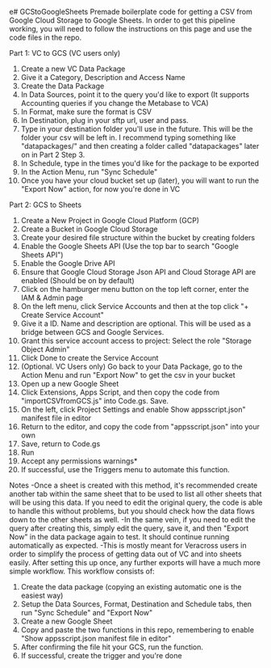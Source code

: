 e# GCStoGoogleSheets
Premade boilerplate code for getting a CSV from Google Cloud Storage to Google Sheets. In order to get this pipeline working, you will need to follow the instructions on this page and use the code files in the repo.

Part 1: VC to GCS (VC users only)
1. Create a new VC Data Package
2. Give it a Category, Description and Access Name
3. Create the Data Package
4. In Data Sources, point it to the query you'd like to export (It supports Accounting queries if you change the Metabase to VCA)
5. In Format, make sure the format is CSV
6. In Destination, plug in your sftp url, user and pass.
7. Type in your destination folder you'll use in the future. This will be the folder your csv will be left in. I recommend typing something like "datapackages/" and then creating a folder called "datapackages" later on in Part 2 Step 3.
8. In Schedule, type in the times you'd like for the package to be exported
9. In the Action Menu, run "Sync Schedule"
10. Once you have your cloud bucket set up (later), you will want to run the "Export Now" action, for now you're done in VC



Part 2: GCS to Sheets
1. Create a New Project in Google Cloud Platform (GCP)
2. Create a Bucket in Google Cloud Storage
3. Create your desired file structure within the bucket by creating folders
4. Enable the Google Sheets API (Use the top bar to search "Google Sheets API")
5. Enable the Google Drive API
6. Ensure that Google Cloud Storage Json API and Cloud Storage API are enabled (Should be on by default)
7. Click on the hamburger menu button on the top left corner, enter the IAM & Admin page
8. On the left menu, click Service Accounts and then at the top click "+ Create Service Account"
9. Give it a ID. Name and description are optional. This will be used as a bridge between GCS and Google Services.
10. Grant this service account access to project: Select the role "Storage Object Admin"
11. Click Done to create the Service Account
12. (Optional. VC Users only) Go back to your Data Package, go to the Action Menu and run "Export Now" to get the csv in your bucket
13. Open up a new Google Sheet
14. Click Extensions, Apps Script, and then copy the code from "importCSVfromGCS.js" into Code.gs. Save.
15. On the left, click Project Settings and enable Show appsscript.json" manifest file in editor
16. Return to the editor, and copy the code from "appsscript.json" into your own
17. Save, return to Code.gs
18. Run
19. Accept any permissions warnings*
20. If successful, use the Triggers menu to automate this function.


Notes
-Once a sheet is created with this method, it's recommended create another tab within the same sheet that to be used to list all other sheets that will be using this data. If you need to edit the original query, the code is able to handle this without problems, but you should check how the data flows down to the other sheets as well.
-In the same vein, if you need to edit the query after creating this, simply edit the query, save it, and then "Export Now" in the data package again to test. It should continue running automatically as expected.
-This is mostly meant for Veracross users in order to simplify the process of getting data out of VC and into sheets easily. After setting this up once, any further exports will have a much more simple workflow. This workflow consists of:
1. Create the data package (copying an existing automatic one is the easiest way)
2. Setup the Data Sources, Format, Destination and Schedule tabs, then run "Sync Schedule" and "Export Now"
3. Create a new Google Sheet
4. Copy and paste the two functions in this repo, remembering to enable "Show appsscript.json manifest file in editor"
5. After confirming the file hit your GCS, run the function.
6. If successful, create the trigger and you're done

